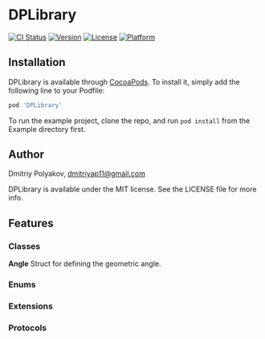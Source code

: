# DPLibrary

[![CI Status](https://img.shields.io/travis/dmitriyap11/DPLibrary.svg?style=flat)](https://travis-ci.org/dmitriyap11/DPLibrary)
[![Version](https://img.shields.io/cocoapods/v/DPLibrary.svg?style=flat)](https://cocoapods.org/pods/DPLibrary)
[![License](https://img.shields.io/cocoapods/l/DPLibrary.svg?style=flat)](https://cocoapods.org/pods/DPLibrary)
[![Platform](https://img.shields.io/cocoapods/p/DPLibrary.svg?style=flat)](https://cocoapods.org/pods/DPLibrary)

## Installation

DPLibrary is available through [CocoaPods](https://cocoapods.org). To install
it, simply add the following line to your Podfile:

```ruby
pod 'DPLibrary'
```

To run the example project, clone the repo, and run `pod install` from the Example directory first.

## Author

Dmitriy Polyakov, dmitriyap11@gmail.com

DPLibrary is available under the MIT license. See the LICENSE file for more info.

## Features

### Classes

**Angle** Struct for defining the geometric angle.

### Enums

### Extensions

### Protocols
